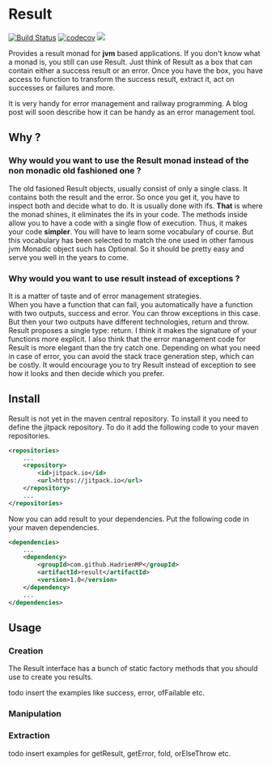 Result
======
[![Build Status](https://travis-ci.org/HadrienMP/result.svg?branch=master)](https://travis-ci.org/HadrienMP/result)
[![codecov](https://codecov.io/gh/HadrienMP/result/branch/master/graph/badge.svg)](https://codecov.io/gh/HadrienMP/result)
[![](https://jitpack.io/v/HadrienMP/result.svg)](https://jitpack.io/#HadrienMP/result)



Provides a result monad for **jvm** based applications. If you don't know what a monad is,
you still can use Result. Just think of Result as a box that can contain either a success result or an error.
Once you have the box, you have access to function to transform the success result, 
extract it, act on successes or failures and more.   

It is very handy for error management and railway programming. A blog post will soon describe how it can be
handy as an error management tool.

Why ?
-----
### Why would you want to use the Result monad instead of the non monadic old fashioned one ?
The old fasioned Result objects, usually consist of only a single class. 
It contains both the result and the error. So once you get it, you have to inspect both and decide what to do.
It is usually done with ifs. __That__ is where the monad shines, it eliminates the ifs in your code. 
The methods inside allow you to have a code with a single flow of execution. Thus, it makes your code __simpler__. 
You will have to learn some vocabulary of course. But this vocabulary has been selected to match the one used in other
famous jvm Monadic object such has Optional. So it should be pretty easy and serve you well in the years to come.

### Why would you want to use result instead of exceptions ?
It is a matter of taste and of error management strategies.  
When you have a function that can fail, you automatically have a function with two outputs, success and error.
You can throw exceptions in this case. But then your two outputs have different technologies, return and throw. 
Result proposes a single type: return. I think it makes the signature of your functions more explicit. 
I also think that the error management code for Result is more elegant than the try catch one.
Depending on what you need in case of error, you can avoid the stack trace generation step, which can be costly.
It would encourage you to try Result instead of exception to see how it looks and then decide which you prefer.


Install
-------
Result is not yet in the maven central repository.
To install it you need to define the jitpack repository. To do it add the following
code to your maven repositories.
```xml
<repositories>
    ...
    <repository>
        <id>jitpack.io</id>
        <url>https://jitpack.io</url>
    </repository>
    ...
</repositories>
``` 


Now you can add result to your dependencies. Put the following code 
in your maven dependencies.
```xml
<dependencies>
    ...
    <dependency>
        <groupId>com.github.HadrienMP</groupId>
        <artifactId>result</artifactId>
        <version>1.0</version>
    </dependency>
    ...
</dependencies>
```

Usage
-----
### Creation
The Result interface has a bunch of static factory methods that you should use to create
you results.

todo insert the examples like success, error, ofFailable etc.

### Manipulation
### Extraction
todo insert examples for getResult, getError, fold, orElseThrow etc.
